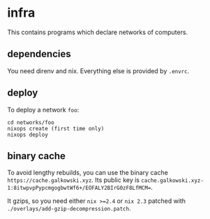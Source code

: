 # infra

This contains programs which declare networks of computers.

## dependencies

You need direnv and nix. Everything else is provided by `.envrc`.

## deploy

To deploy a network `foo`:

```
cd networks/foo
nixops create (first time only)
nixops deploy
```

## binary cache

To avoid lengthy rebuilds, you can use the binary cache `https://cache.galkowski.xyz`. Its public key is `cache.galkowski.xyz-1:8itwpvpPypcmgogbwtWf6+/EOFALY2BIrG0zF8LfMCM=`.

It gzips, so you need either `nix >=2.4` or `nix 2.3` patched with `./overlays/add-gzip-decompression.patch`.
